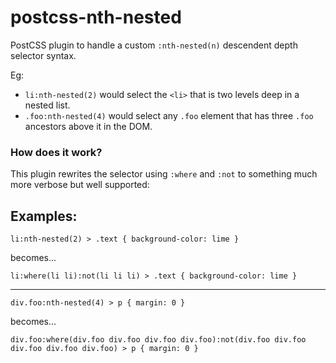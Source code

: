 # postcss-nth-nested

PostCSS plugin to handle a custom `:nth-nested(n)` descendent depth selector syntax.

Eg:

- `li:nth-nested(2)` would select the `<li>` that is two levels deep in a nested list.
- `.foo:nth-nested(4)` would select any `.foo` element that has three `.foo` ancestors above it in the DOM.

### How does it work?

This plugin rewrites the selector using `:where` and `:not` to something much more verbose but well supported:

## Examples:

`li:nth-nested(2) > .text { background-color: lime }`

becomes...

`li:where(li li):not(li li li) > .text { background-color: lime }`

---

`div.foo:nth-nested(4) > p { margin: 0 }`

becomes...

`div.foo:where(div.foo div.foo div.foo div.foo):not(div.foo div.foo div.foo div.foo div.foo) > p { margin: 0 }`
